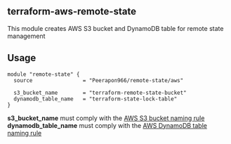 ## terraform-aws-remote-state

This module creates AWS S3 bucket and DynamoDB table for remote state management

## Usage

```HCL
module "remote-state" {
  source                = "Peerapon966/remote-state/aws"

  s3_bucket_name        = "terraform-remote-state-bucket"
  dynamodb_table_name   = "terraform-state-lock-table"
}
```

**s3_bucket_name** must comply with the [AWS S3 bucket naming rule](https://docs.aws.amazon.com/AmazonS3/latest/userguide/bucketnamingrules.html#general-purpose-bucket-names)  
**dynamodb_table_name** must comply with the [AWS DynamoDB table naming rule](https://docs.aws.amazon.com/amazondynamodb/latest/developerguide/HowItWorks.NamingRulesDataTypes.html#HowItWorks.NamingRules)
